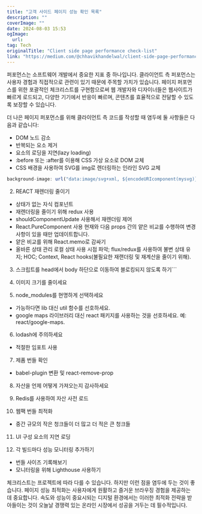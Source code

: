 ```yaml
---
title: "고객 사이드 페이지 성능 확인 목록"
description: ""
coverImage: ""
date: 2024-08-03 15:53
ogImage: 
  url: 
tag: Tech
originalTitle: "Client side page performance check-list"
link: "https://medium.com/@chhavikhandelwal/client-side-page-performance-check-list-c62f21884bd8"
---
```




퍼포먼스는 소프트웨어 개발에서 중요한 지표 중 하나입니다. 클라이언트 측 퍼포먼스는 사용자 경험과 직접적으로 관련이 있기 때문에 주목할 가치가 있습니다. 페이지 퍼포먼스를 위한 포괄적인 체크리스트를 구현함으로써 웹 개발자와 디자이너들은 웹사이트가 빠르게 로드되고, 다양한 기기에서 반응이 빠르며, 콘텐츠를 효율적으로 전달할 수 있도록 보장할 수 있습니다.

더 나은 페이지 퍼포먼스를 위해 클라이언트 측 코드를 작성할 때 염두에 둘 사항들은 다음과 같습니다:

- DOM 노드 감소
- 반복되는 요소 제거
- 요소의 로딩을 지연(lazy loading)
- :before 또는 :after를 이용해 CSS 가상 요소로 DOM 교체
- CSS 배경을 사용하여 SVG를 img로 렌더링하는 인라인 SVG 교체

<div class="content-ad"></div>

```js
background-image: url("data:image/svg+xml, ${encodeURIcomponent(mysvg)}");
```

2. REACT 재렌더링 줄이기

- 상태가 없는 자식 컴포넌트
- 재렌더링을 줄이기 위해 redux 사용
- shouldComponentUpdate 사용해서 재렌더링 제어
- React.PureComponent 사용
  현재와 다음 props 간의 얕은 비교를 수행하여 변경 사항이 있을 때만 업데이트합니다.
- 얕은 비교를 위해 React.memo로 감싸기
- 올바른 상태 관리
  로컬 상태 사용 시점 파악; flux/redux를 사용하여 불변 상태 유지; HOC; Context, React hooks(불필요한 재랜더링 및 재계산을 줄이기 위해).

3. 스크립트를 head에서 body 하단으로 이동하여 블로킹되지 않도록 하기```

<div class="content-ad"></div>

4. 이미지 크기를 줄이세요

5. node_modules를 현명하게 선택하세요

- 가능하다면 lib 대신 util 함수를 선호하세요.
- google maps 라이브러리 대신 react 패키지를 사용하는 것을 선호하세요. 예: react/google-maps.

6. lodash에 주의하세요

<div class="content-ad"></div>

- 적절한 임포트 사용

7. 제품 번들 확인

- babel-plugin 변환 및 react-remove-prop

8. 자산을 언제 어떻게 가져오는지 감사하세요

<div class="content-ad"></div>

9. Redis를 사용하여 자산 사전 로드

10. 웹팩 번들 최적화

- 중간 규모의 작은 청크들이 더 많고 더 적은 큰 청크들

11. UI 구성 요소의 지연 로딩

<div class="content-ad"></div>

12. 각 빌드마다 성능 모니터링 추가하기

- 번들 사이즈 기록해보기
- 모니터링을 위해 Lighthouse 사용하기

체크리스트는 프로젝트에 따라 다를 수 있습니다. 하지만 이런 점을 염두에 두는 것이 좋습니다. 페이지 성능 최적화는 사용자에게 원활하고 즐거운 브라우징 경험을 제공하는 데 중요합니다. 속도와 성능이 중요시되는 디지털 환경에서는 이러한 최적화 전략을 받아들이는 것이 오늘날 경쟁력 있는 온라인 시장에서 성공을 거두는 데 필수적입니다.
